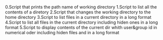 0.Script that prints the path name of working directory
1.Script to list all the contents of a diretory
2.Script that changes the working directory to the home directory
3.Script to list files in a current  directory in a long format
4.Script to list all files in the current directory including hiden ones in a long format
5.Script to display contents of the current dir whith user&group id in numerical oder including hiden files and in a long format
